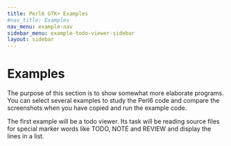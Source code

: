```yaml
---
title: Perl6 GTK+ Examples
#nav_title: Examples
nav_menu: example-nav
sidebar_menu: example-todo-viewer-sidebar
layout: sidebar
---
```


# Examples

The purpose of this section is to show somewhat more elaborate programs. You can select several examples to study the Perl6 code and compare the screenshots when you have copied and run the example code.

The first example will be a todo viewer. Its task will be reading source files for special marker words like TODO, NOTE and REVIEW and display the lines in a list.
